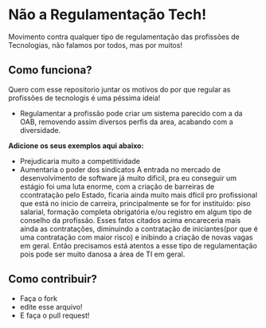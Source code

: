 # Não a Regulamentação Tech!
Movimento contra qualquer tipo de regulamentação das profissões de Tecnologias, não falamos por todos, mas por muitos!

## Como funciona?
Quero com esse repositorio juntar os motivos do por que regular as profissões de tecnologis é uma péssima ideia!

* Regulamentar a profissão pode criar um sistema parecido com a da OAB, removendo assim diversos perfis da area, acabando com a diversidade.

 **Adicione os seus exemplos aqui abaixo:**
 
 * Prejudicaria muito a competitividade
 * Aumentaria o poder dos sindicatos
    A entrada no mercado de desenvolvimento de software já muito dificil, pra eu conseguir um estágio foi uma luta enorme, com a criação de barreiras de ccontratação pelo Estado, ficaria ainda muito mais dficil pro profissional que está no inicio de carreira, principalmente se for for instituído: piso salarial, formação completa obrigatória e/ou registro em algum tipo de conselho da profissão. Esses fatos citados acima encareceria mais ainda as contratações, diminuindo a contratação
    de iniciantes(por que é uma contratação com maior risco) e inibindo a criação de novas vagas em geral. Então precisamos está atentos a esse tipo de regulamentação pois pode ser muito danosa a área de TI em geral.

## Como contribuir?

* Faça o fork
* edite esse arquivo! 
* E faça o pull request!
